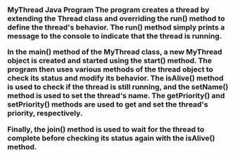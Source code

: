 <h3>MyThread Java Program
The program creates a thread by extending the Thread class and overriding the run() method to define the thread's behavior. The run() method simply prints a message to the console to indicate that the thread is running.

In the main() method of the MyThread class, a new MyThread object is created and started using the start() method. The program then uses various methods of the thread object to check its status and modify its behavior. The isAlive() method is used to check if the thread is still running, and the setName() method is used to set the thread's name. The getPriority() and setPriority() methods are used to get and set the thread's priority, respectively.

Finally, the join() method is used to wait for the thread to complete before checking its status again with the isAlive() method.

